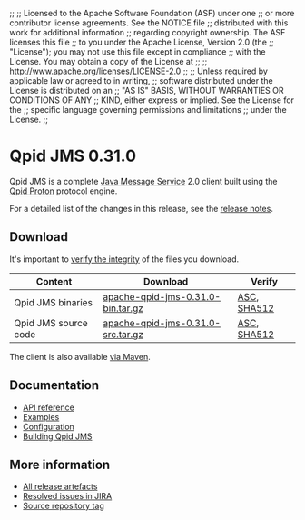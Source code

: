 ;;
;; Licensed to the Apache Software Foundation (ASF) under one
;; or more contributor license agreements.  See the NOTICE file
;; distributed with this work for additional information
;; regarding copyright ownership.  The ASF licenses this file
;; to you under the Apache License, Version 2.0 (the
;; "License"); you may not use this file except in compliance
;; with the License.  You may obtain a copy of the License at
;;
;;   http://www.apache.org/licenses/LICENSE-2.0
;;
;; Unless required by applicable law or agreed to in writing,
;; software distributed under the License is distributed on an
;; "AS IS" BASIS, WITHOUT WARRANTIES OR CONDITIONS OF ANY
;; KIND, either express or implied.  See the License for the
;; specific language governing permissions and limitations
;; under the License.
;;

# Qpid JMS 0.31.0

Qpid JMS is a complete [Java Message Service][jms] 2.0 client built
using the [Qpid Proton]({{site_url}}/proton/index.html) protocol engine.

For a detailed list of the changes in this release, see the [release
notes](release-notes.html).

[jms]: http://en.wikipedia.org/wiki/Java_Message_Service

## Download

It's important to [verify the
integrity]({{site_url}}/download.html#verify-what-you-download) of the
files you download.

| Content | Download | Verify |
|---------|----------|--------|
| Qpid JMS binaries | [apache-qpid-jms-0.31.0-bin.tar.gz](http://archive.apache.org/dist/qpid/jms/0.31.0/apache-qpid-jms-0.31.0-bin.tar.gz) | [ASC](https://archive.apache.org/dist/qpid/jms/0.31.0/apache-qpid-jms-0.31.0-bin.tar.gz.asc), [SHA512](https://archive.apache.org/dist/qpid/jms/0.31.0/apache-qpid-jms-0.31.0-bin.tar.gz.sha512) |
| Qpid JMS source code | [apache-qpid-jms-0.31.0-src.tar.gz](http://archive.apache.org/dist/qpid/jms/0.31.0/apache-qpid-jms-0.31.0-src.tar.gz) | [ASC](https://archive.apache.org/dist/qpid/jms/0.31.0/apache-qpid-jms-0.31.0-src.tar.gz.asc), [SHA512](https://archive.apache.org/dist/qpid/jms/0.31.0/apache-qpid-jms-0.31.0-src.tar.gz.sha512) |

The client is also available [via Maven]({{site_url}}/maven.html).

## Documentation


<div class="two-column" markdown="1">

 - [API reference](http://docs.oracle.com/javaee/7/api/javax/jms/package-summary.html)
 - [Examples](https://github.com/apache/qpid-jms/tree/0.31.0/qpid-jms-examples)
 - [Configuration](docs/index.html)
 - [Building Qpid JMS](building.html)

</div>


## More information

 - [All release artefacts](http://archive.apache.org/dist/qpid/jms/0.31.0)
 - [Resolved issues in JIRA](https://issues.apache.org/jira/issues/?jql=project+%3D+QPIDJMS+AND+fixVersion+%3D+%270.31.0%27+AND+resolution+%3D+%27fixed%27+ORDER+BY+priority+DESC)
 - [Source repository tag](https://gitbox.apache.org/repos/asf/qpid-jms.git/tree/refs/tags/0.31.0)

<script type="text/javascript">
  _deferredFunctions.push(function() {
      if ("0.31.0" === "{{current_jms_release}}") {
          _modifyCurrentReleaseLinks();
      }
  });
</script>